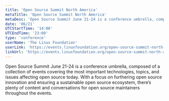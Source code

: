 ```yaml
---
title: 'Open Source Summit North America'
metaTitle: 'Open Source Summit North America'
metaDesc: 'Open Source Summit June 21-24 is a conference umbrella, composed of a collection of events covering the most important technologies, topics, and issues affecting open source today. With a focus on furthering open source innovation and ensuring a sustainable open source ecosystem, there’s plenty of content and conversations for open source maintainers throughout the events.'
date: '06/21'
UTCStartTime: '14:00'
UTCEndTime: '23:00'
type: 'conference'
userName: 'The Linux Foundation'
userLink: 'https://events.linuxfoundation.org/open-source-summit-north-america'
linkUrl: 'https://events.linuxfoundation.org/open-source-summit-north-america'
---
```


Open Source Summit June 21-24 is a conference umbrella, composed of a collection of events covering the most important technologies, topics, and issues affecting open source today. With a focus on furthering open source innovation and ensuring a sustainable open source ecosystem, there’s plenty of content and conversations for open source maintainers throughout the events.
